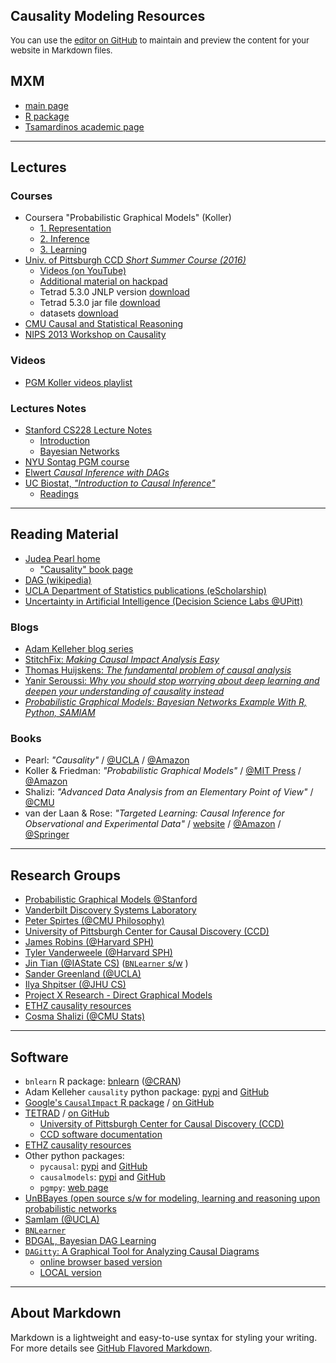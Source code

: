 ## Causality Modeling Resources

<span style="font-size: small;">You can use the [editor on GitHub](https://github.com/pedrosan/CausalModeling/edit/master/README.md) to maintain and preview the content for your website in Markdown files. </span><br/>

## MXM

- [main page](http://mensxmachina.org/en/)
- [R package](https://cran.r-project.org/web/packages/MXM/index.html)
- [Tsamardinos academic page](http://www2.ics.forth.gr/bil/index_main.php?l=e&c=535)

<hr/>

## Lectures

### Courses

- Coursera "Probabilistic Graphical Models" (Koller)
  - [1. Representation](https://www.coursera.org/learn/probabilistic-graphical-models/)
  - [2. Inference](https://www.coursera.org/learn/probabilistic-graphical-models-2-inference)
  - [3. Learning](https://www.coursera.org/learn/probabilistic-graphical-models-3-learning)
- [Univ. of Pittsburgh CCD _Short Summer Course (2016)_](http://www.ccd.pitt.edu/2016-short-course-datathon/) 
  - [Videos (on YouTube)](https://youtu.be/9yEYZURoE3Y)
  - [Additional material on hackpad](https://hackpad.com/2016-Causal-Discovery-Course-RSf6boNbJVH)
  - Tetrad 5.3.0 JNLP version [download](http://www.phil.cmu.edu/tetrad/jnlp/tetrad.jnlp.5.3.0.jnlp)
  - Tetrad 5.3.0 jar file [download](http://www.phil.cmu.edu/projects/tetrad_download/maven/edu/cmu/tetrad-gui/5.3.0-SNAPSHOT/tetrad-gui-5.3.0-20160607.191423-7-launch.jar)
  - datasets [download](http://www.phil.cmu.edu/projects/tetrad_download/download/workshops/CCD/2016/Datasets/)
- [CMU Causal and Statistical Reasoning](http://oli.cmu.edu/courses/future/causal-statistical-reasoning/)
- [NIPS 2013 Workshop on Causality](http://clopinet.com/isabelle/Projects/NIPS2013/) 
 
 
### Videos

- [PGM Koller videos playlist](https://www.youtube.com/playlist?list=PL50E6E80E8525B59C)

### Lectures Notes

- [Stanford CS228 Lecture Notes](https://ermongroup.github.io/cs228-notes/)
  - [Introduction](https://ermongroup.github.io/cs228-notes/preliminaries/introduction/)
  - [Bayesian Networks](https://ermongroup.github.io/cs228-notes/representation/directed/)
- [NYU Sontag PGM course](http://cs.nyu.edu/~dsontag/courses/pgm13/)
- [Elwert _Causal Inference with DAGs_](http://www.ssc.wisc.edu/~felwert/causality/?page_id=66)
- [UC Biostat, _"Introduction to Causal Inference"_](http://www.ucbbiostat.com/lectures)
  - [Readings](http://www.ucbbiostat.com/readings)


<hr/>

## Reading Material

- [Judea Pearl home](http://bayes.cs.ucla.edu/home.htm)
  - ["Causality" book page](http://bayes.cs.ucla.edu/BOOK-2K/)
- [DAG (wikipedia)](https://en.wikipedia.org/wiki/Directed_acyclic_graph)
- [UCLA Department of Statistics publications (eScholarship)](https://escholarship.org/uc/uclastat_papers)
- [Uncertainty in Artificial Intelligence (Decision Science Labs @UPitt)](https://dslpitt.org/uai/home.jsp?mmnu=0&smnu=0)

### Blogs

- [Adam Kelleher blog series](https://medium.com/@akelleh/causal-data-science-721ed63a4027)
- [StitchFix: _Making Causal Impact Analysis Easy_](http://multithreaded.stitchfix.com/blog/2016/01/13/market-watch/)
- [Thomas Huijskens: _The fundamental problem of causal analysis_](https://thuijskens.github.io/2016/08/25/causal-modelling/)
- [Yanir Seroussi: _Why you should stop worrying about deep learning and deepen your understanding of causality instead_](https://yanirseroussi.com/2016/02/14/why-you-should-stop-worrying-about-deep-learning-and-deepen-your-understanding-of-causality-instead/)
- [_Probabilistic Graphical Models: Bayesian Networks Example With R, Python, SAMIAM_](http://plus8888.blogspot.com/2016/12/probabilistic-graphical-models-bayesian.html)

### Books

- Pearl: _"Causality"_ / [@UCLA](http://bayes.cs.ucla.edu/BOOK-2K/) / [@Amazon](https://www.amazon.com/dp/052189560X/)
- Koller & Friedman: _"Probabilistic Graphical Models"_ / [@MIT Press](https://mitpress.mit.edu/books/probabilistic-graphical-models) / [@Amazon](https://www.amazon.com/Probabilistic-Graphical-Models-Principles-Computation/dp/0262013193)
- Shalizi: _"Advanced Data Analysis from an Elementary Point of View"_ / [@CMU](http://www.stat.cmu.edu/~cshalizi/ADAfaEPoV/)
- van der Laan & Rose: _"Targeted Learning: Causal Inference for Observational and Experimental Data"_ / [website](http://www.targetedlearningbook.com/) / [@Amazon](https://www.amazon.com/Targeted-Learning-Observational-Experimental-Statistics/dp/1441997814) / [@Springer](http://www.springer.com/us/book/9781441997814)

<hr/>

## Research Groups

- [Probabilistic Graphical Models @Stanford](http://pgm.stanford.edu/)
- [Vanderbilt Discovery Systems Laboratory](http://www.dsl-lab.org/)
- [Peter Spirtes (@CMU Philosophy)](http://www.cmu.edu/dietrich/philosophy/people/faculty/core-faculty/spirtes.html)
- [University of Pittsburgh Center for Causal Discovery (CCD)](http://www.ccd.pitt.edu/data-science/)
- [James Robins (@Harvard SPH)](https://www.hsph.harvard.edu/james-robins/)
- [Tyler Vanderweele (@Harvard SPH)](https://www.hsph.harvard.edu/tyler-vanderweele/)
- [Jin Tian (@IAState CS)](http://web.cs.iastate.edu/~jtian/) ([`BNLearner` s/w](http://web.cs.iastate.edu/~jtian/Software/BNLearner/BNLearner.htm) )
- [Sander Greenland (@UCLA)](http://ph.ucla.edu/faculty/greenland)
- [Ilya Shpitser (@JHU CS)](https://www.cs.jhu.edu/faculty/ilya-shpitser-3/)
- [Project X Research - Direct Graphical Models](http://research.project-10.de/dgm/)
- [ETHZ causality resources](http://www.causality.inf.ethz.ch/resources.php)
- [Cosma Shalizi (@CMU Stats)](http://www.stat.cmu.edu/~cshalizi/)


<hr/>

## Software

- `bnlearn` R package: [bnlearn](http://www.bnlearn.com/) ([@CRAN](https://cran.r-project.org/web/packages/bnlearn/index.html))
- Adam Kelleher `causality` python package: [pypi](https://pypi.python.org/pypi/causality/0.0.3) and [GitHub](https://github.com/akelleh/causality)
- [Google's `CausalImpact` R package](https://google.github.io/CausalImpact/CausalImpact.html) / [on GitHub](https://google.github.io/CausalImpact/)
- [TETRAD](http://www.phil.cmu.edu/tetrad/) / [on GitHub](https://github.com/cmu-phil/tetrad)
  - [University of Pittsburgh Center for Causal Discovery (CCD)](http://www.ccd.pitt.edu/data-science/)
  - [CCD software documentation](https://bd2kccd.github.io/docs/)
- [ETHZ causality resources](http://www.causality.inf.ethz.ch/resources.php)
- Other python packages:
  - `pycausal`: [pypi](https://pypi.python.org/pypi/pycausal/) and [GitHub](https://github.com/triptoes1/pycausal/)
  - `causalmodels`: [pypi](https://pypi.python.org/pypi/causalmodels/) and [GitHub](https://github.com/roronya/causalmodels)
  - `pgmpy`: [web page](http://pgmpy.org/index.html)
- [UnBBayes (open source s/w for modeling, learning and reasoning upon probabilistic networks](http://unbbayes.sourceforge.net/)
- [SamIam (@UCLA)](http://reasoning.cs.ucla.edu/samiam/)
- [`BNLearner`](http://web.cs.iastate.edu/~jtian/Software/BNLearner/BNLearner.htm)
- [BDGAL, Bayesian DAG Learning](http://www.cs.ubc.ca/~murphyk/Software/BDAGL/)
- [`DAGitty`: A Graphical Tool for Analyzing Causal Diagrams](http://dagitty.net/)
  - [online browser based version](http://dagitty.net/dags.html)
  - [LOCAL version](file://chnas02/DSaT/Decision%20Sciences%20Team/Data%20Scientists/Projects/CausalModeling/software/DAGitty/dags.html)


<hr class="thick"/>

## About Markdown

Markdown is a lightweight and easy-to-use syntax for styling your writing. <br/>
For more details see [GitHub Flavored Markdown](https://guides.github.com/features/mastering-markdown/).
